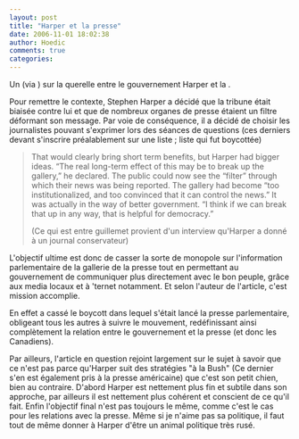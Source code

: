```yaml
---
layout: post
title: "Harper et la presse"
date: 2006-11-01 18:02:38
author: Hoedic
comments: true
categories: 
---
```



Un   (via ) sur la querelle entre le gouvernement Harper et la .

Pour remettre le contexte, Stephen Harper a décidé que la tribune était biaisée contre lui et que de nombreux organes de presse étaient un filtre déformant son message. Par voie de conséquence, il a décidé de choisir les journalistes pouvant s'exprimer lors des séances de questions (ces derniers devant s'inscrire préalablement sur une liste ; liste qui fut boycottée)

<blockquote class="citation">That would clearly bring short term benefits, but Harper had bigger ideas. &#8220;The real long-term effect of this may be to break up the gallery,&#8221; he declared. The public could now see the &#8220;filter&#8221; through which their news was being reported. The gallery had become &#8220;too institutionalized, and too convinced that it can control the news.&#8221; It was actually in the way of better government. &#8220;I think if we can break that up in any way, that is helpful for democracy.&#8221;

(Ce qui est entre guillemet provient d'un interview qu'Harper a donné à un journal conservateur)</blockquote>

L'objectif ultime est donc de casser la sorte de monopole sur l'information parlementaire de la gallerie de la presse tout en permettant au gouvernement de communiquer plus directement avec le bon peuple, grâce aux media locaux et à 'ternet notamment. Et selon l'auteur de l'article, c'est mission accomplie.

En effet  a cassé le boycott dans lequel s'était lancé la presse parlementaire, obligeant tous les autres à suivre le mouvement, redéfinissant ainsi complètement la relation entre le gouvernement et la presse (et donc les Canadiens).

Par ailleurs, l'article en question rejoint largement  sur le sujet à savoir que ce n'est pas parce qu'Harper suit des stratégies "à la Bush" (Ce dernier s'en est également pris à la presse américaine) que c'est son petit chien, bien au contraire. D'abord Harper est nettement plus fin et subtile dans son approche, par ailleurs il est nettement plus cohérent et conscient de ce qu'il fait. Enfin l'objectif final n'est pas toujours le même, comme c'est le cas pour les relations avec la presse. Même si je n'aime pas sa politique, il faut tout de même donner à Harper d'être un animal politique très rusé.